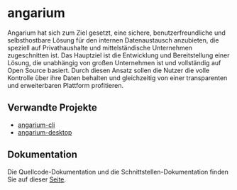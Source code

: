 # angarium
Angarium hat sich zum Ziel gesetzt, eine sichere, benutzerfreundliche und selbsthostbare Lösung für den internen Datenaustausch anzubieten, die speziell auf Privathaushalte und mittelständische Unternehmen zugeschnitten ist.
Das Hauptziel ist die Entwicklung und Bereitstellung einer Lösung, die unabhängig von großen Unternehmen ist und vollständig auf Open Source basiert.
Durch diesen Ansatz sollen die Nutzer die volle Kontrolle über ihre Daten behalten und gleichzeitig von einer transparenten und erweiterbaren Plattform profitieren.

## Verwandte Projekte
- [angarium-cli](https://github.com/JuliusVenier/angarium-cli)
- [angarium-desktop](https://github.com/JuliusVenier/angarium-desktop)

## Dokumentation
Die Quellcode-Dokumentation und die Schnittstellen-Dokumentation finden Sie auf dieser [Seite](https://juliusvenier.github.io/angarium/).
